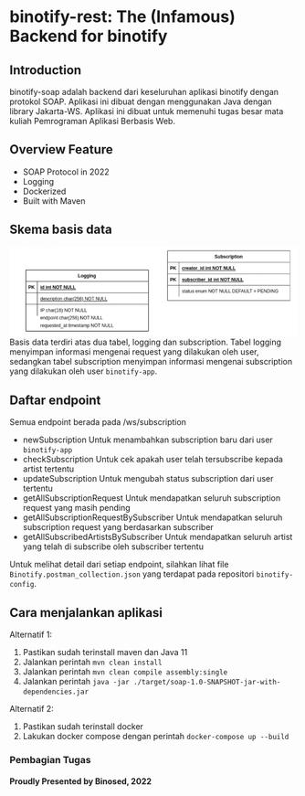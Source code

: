 # binotify-rest: The (Infamous) Backend for binotify

## Introduction

binotify-soap adalah backend dari keseluruhan aplikasi binotify dengan protokol SOAP. Aplikasi ini dibuat dengan menggunakan Java dengan library Jakarta-WS. Aplikasi ini dibuat untuk memenuhi tugas besar mata kuliah Pemrograman Aplikasi Berbasis Web.

## Overview Feature

- SOAP Protocol in 2022
- Logging
- Dockerized
- Built with Maven

## Skema basis data

![skema](screenshots/20221202104105.png)  
Basis data terdiri atas dua tabel, logging dan subscription. Tabel logging menyimpan informasi mengenai request yang dilakukan oleh user, sedangkan tabel subscription menyimpan informasi mengenai subscription yang dilakukan oleh user `binotify-app`.

## Daftar endpoint

Semua endpoint berada pada /ws/subscription

- newSubscription
  Untuk menambahkan subscription baru dari user `binotify-app`
- checkSubscription
  Untuk cek apakah user telah tersubscribe kepada artist tertentu
- updateSubscription
  Untuk mengubah status subscription dari user tertentu
- getAllSubscriptionRequest
  Untuk mendapatkan seluruh subscription request yang masih pending
- getAllSubscriptionRequestBySubscriber
  Untuk mendapatkan seluruh subscription request yang berdasarkan subscriber
- getAllSubscribedArtistsBySubscriber
  Untuk mendapatkan seluruh artist yang telah di subscribe oleh subscriber tertentu

Untuk melihat detail dari setiap endpoint, silahkan lihat file `Binotify.postman_collection.json` yang terdapat pada repositori `binotify-config`.

## Cara menjalankan aplikasi

Alternatif 1:

1. Pastikan sudah terinstall maven dan Java 11
2. Jalankan perintah `mvn clean install`
3. Jalankan perintah `mvn clean compile assembly:single`
4. Jalankan perintah `java -jar ./target/soap-1.0-SNAPSHOT-jar-with-dependencies.jar`

Alternatif 2:

1. Pastikan sudah terinstall docker
2. Lakukan docker compose dengan perintah `docker-compose up --build`

### Pembagian Tugas

#### Proudly Presented by Binosed, 2022
